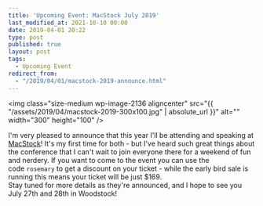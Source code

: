 ```yaml
---
title: 'Upcoming Event: MacStock July 2019'
last_modified_at: 2021-10-10 00:00
date: 2019-04-01 20:22
type: post
published: true
layout: post
tags:
  - Upcoming Event
redirect_from:
  - "/2019/04/01/macstock-2019-announce.html"
---
```

<img class="size-medium wp-image-2136 aligncenter" src="{{ "/assets/2019/04/macstock-2019-300x100.jpg" | absolute_url }}" alt="" width="300" height="100" />  

<!--more-->

I'm very pleased to announce that this year I'll be attending and speaking at <a href="https://macstockconferenceandexpo.com/">MacStock</a>! It's my first time for both - but I've heard such great things about the conference that I can't wait to join everyone there for a weekend of fun and nerdery. If you want to come to the event you can use the code <code>rosemary</code> to get a discount on your ticket - while the early bird sale is running this means your ticket will be just $169.  
Stay tuned for more details as they're announced, and I hope to see you July 27th and 28th in Woodstock!  
